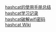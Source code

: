 [hashcat的使用手册总结](https://xz.aliyun.com/t/4008)  
[hashcat学习记录](https://www.sqlsec.com/2019/10/hashcat.html)    
[hashcat破解wifi密码](https://blog.csdn.net/weixin_44064908/article/details/103920329)  
[hashcat Wiki](https://hashcat.net/wiki)
